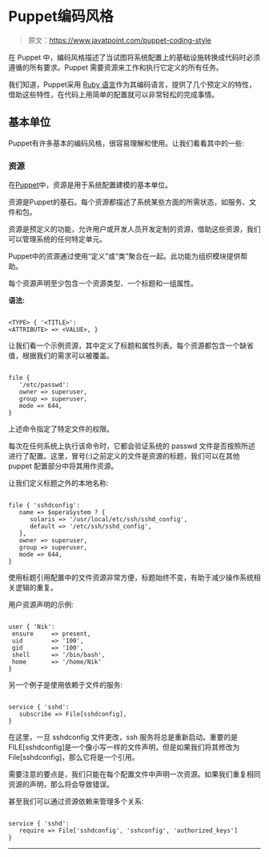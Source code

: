 # Puppet编码风格

> 原文：<https://www.javatpoint.com/puppet-coding-style>

在 Puppet 中，编码风格描述了当试图将系统配置上的基础设施转换成代码时必须遵循的所有要求。Puppet 需要资源来工作和执行它定义的所有任务。

我们知道，Puppet采用 [Ruby 语言](https://www.javatpoint.com/ruby-tutorial)作为其编码语言，提供了几个预定义的特性，借助这些特性，在代码上用简单的配置就可以非常轻松的完成事情。

## 基本单位

Puppet有许多基本的编码风格，很容易理解和使用。让我们看看其中的一些:

### 资源

在[Puppet](https://www.javatpoint.com/puppet)中，资源是用于系统配置建模的基本单位。

资源是Puppet的基石。每个资源都描述了系统某些方面的所需状态，如服务、文件和包。

资源是预定义的功能，允许用户或开发人员开发定制的资源，借助这些资源，我们可以管理系统的任何特定单元。

Puppet中的资源通过使用“定义”或“类”聚合在一起。此功能为组织模块提供帮助。

每个资源声明至少包含一个资源类型、一个标题和一组属性。

**语法:**

```

<TYPE> { '<TITLE>': 
<ATTRIBUTE> => <VALUE>, }

```

让我们看一个示例资源，其中定义了标题和属性列表。每个资源都包含一个缺省值，根据我们的需求可以被覆盖。

```

file {  
   '/etc/passwd': 
   owner => superuser, 
   group => superuser, 
   mode => 644, 
}

```

上述命令指定了特定文件的权限。

每次在任何系统上执行该命令时，它都会验证系统的 passwd 文件是否按照所述进行了配置。这里，冒号(:)之前定义的文件是资源的标题，我们可以在其他 puppet 配置部分中将其用作资源。

让我们定义标题之外的本地名称:

```

file { 'sshdconfig': 
   name => $operaSystem ? { 
      solaris => '/usr/local/etc/ssh/sshd_config', 
      default => '/etc/ssh/sshd_config', 
   }, 
   owner => superuser, 
   group => superuser, 
   mode => 644, 
}

```

使用标题引用配置中的文件资源非常方便，标题始终不变，有助于减少操作系统相关逻辑的重复。

用户资源声明的示例:

```

user { 'Nik':
 ensure     => present,
 uid        => '100',
 gid        => '100',
 shell      => '/bin/bash',
 home       => '/home/Nik'
}

```

另一个例子是使用依赖于文件的服务:

```

service { 'sshd': 
   subscribe => File[sshdconfig], 
}

```

在这里，一旦 sshdconfig 文件更改，ssh 服务将总是重新启动。重要的是 FILE[sshdconfig]是一个像小写一样的文件声明，但是如果我们将其修改为 File[sshdconfig]，那么它将是一个引用。

需要注意的要点是，我们只能在每个配置文件中声明一次资源。如果我们重复相同资源的声明，那么将会导致错误。

甚至我们可以通过资源依赖来管理多个关系:

```

service { 'sshd': 
   require => File['sshdconfig', 'sshconfig', 'authorized_keys']
}   

```

* * *